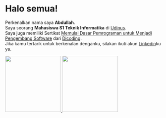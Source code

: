 # Halo semua! 
Perkenalkan nama saya **Abdullah**.\
Saya seorang **Mahasiswa S1 Teknik Informatika** di [Udinus](https://www.dinus.ac.id/).\
Saya juga memiliki Sertikat  [Memulai Dasar Pemrograman untuk Menjadi Pengembang Software](https://www.dicoding.com/certificates/NVP717L24PR0) dari [Dicoding](https://www.dicoding.com/).\
Jika kamu tertarik untuk berkenalan denganku, silakan ikuti akun [Linkedin](https://www.linkedin.com/in/abdullah-67b9b2132/)ku ya.

<p align="left">
<a href="https://github.com/abdullahJufri">
  <img height="180em" src="https://github-readme-stats-eight-theta.vercel.app/api?username=abdullahJufri&show_icons=true&theme=algolia&include_all_commits=true&count_private=true"/>
  <img height="180em" src="https://github-readme-stats-eight-theta.vercel.app/api/top-langs/?username=abdullahJufri&layout=compact&langs_count=8&theme=algolia"/>
</a>
</p>

<!--
**abdullahJufri/abdullahJufri** is a ✨ _special_ ✨ repository because its `README.md` (this file) appears on your GitHub profile.

Here are some ideas to get you started:

- 🔭 I’m currently working on ...
- 🌱 I’m currently learning ...
- 👯 I’m looking to collaborate on ...
- 🤔 I’m looking for help with ...
- 💬 Ask me about ...
- 📫 How to reach me: ...
- 😄 Pronouns: ...
- ⚡ Fun fact: ...
-->
